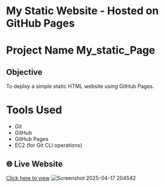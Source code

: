 
# My Static Website - Hosted on GitHub Pages

# Project Name My_static_Page

## Objective
To deploy a simple static HTML website using GitHub Pages.

# Tools Used
- Git
- GitHub
- GitHub Pages
- EC2 (for Git CLI operations)

## 🌐 Live Website
[Click here to view](https://Gopichand57.github.io/My_static_page/)
![Screenshot 2025-04-17 204542](https://github.com/user-attachments/assets/60920567-65e3-45c4-a488-f0f537c85463)


